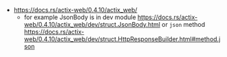 - https://docs.rs/actix-web/0.4.10/actix_web/
  - for example JsonBody is in dev module https://docs.rs/actix-web/0.4.10/actix_web/dev/struct.JsonBody.html or `json` method https://docs.rs/actix-web/0.4.10/actix_web/dev/struct.HttpResponseBuilder.html#method.json